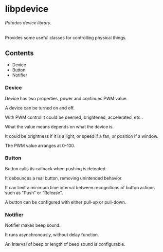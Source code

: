 # libpdevice
###### Potados device library. ######

Provides some useful classes for controlling physical things.

## Contents
- Device
- Button
- Notifier

### Device
Device has two properties, power and continues PWM value.

A device can be turned on and off.

With PWM control it could be deemed, brightened, accelerated, etc..

What the value means depends on what the device is.

It could be brightness if it is a light, or speed if a fan, or position if a window.

The PWM value arranges at 0-100.

### Button
Button calls its callback when pushing is detected.

It debounces a real button, removing unintended behavior.

It can limit a minimum time interval between recognitions of button actions such as "Push" or "Release".

A button can be configured with either pull-up or pull-down.

### Notifier
Notifier makes beep sound.

It runs asynchronously, without delay function.

An Interval of beep or length of beep sound is configurable.
